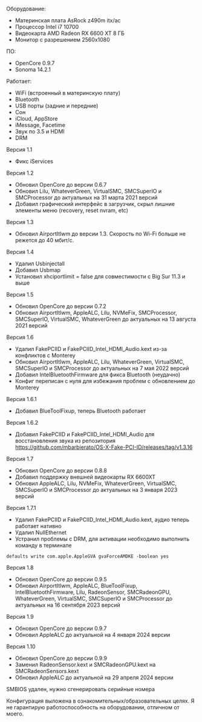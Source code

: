 Оборудование:
- Материнская плата AsRock z490m itx/ac
- Процессор Intel i7 10700
- Видеокарта AMD Radeon RX 6600 XT 8 ГБ
- Монитор с разрешением 2560x1080

ПО:
- OpenCore 0.9.7
- Sonoma 14.2.1

Работает:
- WiFi (встроенный в материнскую плату)
- Bluetooth
- USB порты (задние и передние)
- Сон
- iCloud, AppStore
- iMessage, Facetime
- Звук по 3.5 и HDMI
- DRM

Версия 1.1
- Фикс iServices

Версия 1.2
- Обновил OpenCore до версии 0.6.7
- Обновил Lilu, WhateverGreen, VirtualSMC, SMCSuperIO и SMCProcessor до актуальных на 31 марта 2021 версий
- Добавил графический интерфейс в загрузчик, скрыл лишние элементы меню (recovery, reset nvram, etc)

Версия 1.3
- Обновил AirportItlwm до версии 1.3. Скорость по Wi-Fi больше не режется до 40 мбит/с.

Версия 1.4
- Удалил Usbinjectall
- Добавил Usbmap
- Установил xhciportlimit = false для совместимости с Big Sur 11.3 и выше

Версия 1.5
- Обновил OpenCore до версии 0.7.2
- Обновил AirportItlwm, AppleALC, Lilu, NVMeFix, SMCProcessor, SMCSuperIO, VirtualSMC, WhateverGreen до актуальных на 13 августа 2021 версий

Версия 1.6
- Удалил FakePCIID и FakePCIID_Intel_HDMI_Audio.kext из-за конфликтов с Monterey
- Обновил AirportItlwm, AppleALC, Lilu, WhateverGreen, VirtualSMC, SMCSuperIO и SMCProcessor до актуальных на 7 мая 2022 версий
- Добавил IntelBluetoothFirmware для фикса Bluetooth (неудачно)
- Конфиг переписан с нуля для избежания проблем с обновлением до Monterey

Версия 1.6.1
- Добавил BlueToolFixup, теперь Bluetooth работает

Версия 1.6.2
- Добавил FakePCIID и FakePCIID_Intel_HDMI_Audio для восстановления звука из репозитория
https://github.com/mbarbierato/OS-X-Fake-PCI-ID/releases/tag/v1.3.16

Версия 1.7
- Обновил OpenCore до версии 0.8.8
- Добавил поддержку внешней видеокарты RX 6600XT
- Обновил AppleALC, Lilu, NVMeFix, WhateverGreen, VirtualSMC, SMCSuperIO и SMCProcessor до актуальных на 3 января 2023 версий

Версия 1.7.1
- Удалил FakePCIID и FakePCIID_Intel_HDMI_Audio.kext, аудио теперь работает нативно
- Удалил NullEthernet
- Устранил проблемы с DRM, для активации необходимо выполнить команду в терминале

``defaults write com.apple.AppleGVA gvaForceAMDKE -boolean yes``

Версия 1.8
- Обновил OpenCore до версии 0.9.5
- Обновил AirportItlwm, AppleALC, BlueToolFixup, IntelBluetoothFirmware, Lilu, RadeonSensor, SMCRadeonGPU, WhateverGreen, VirtualSMC, SMCSuperIO и SMCProcessor до актуальных на 16 сентября 2023 версий

Версия 1.9
- Обновил OpenCore до версии 0.9.7
- Обновил AppleALC до актуальной на 4 января 2024 версии

Версия 1.10
- Обновил OpenCore до версии 0.9.9
- Заменил RadeonSensor.kext и SMCRadeonGPU.kext на SMCRadeonSensors.kext
- Обновил AppleALC до актуальной на 29 апреля 2024 версии

SMBIOS удален, нужно сгенерировать серийные номера

Конфигурация выложена в ознакомительных/образовательных целях. Я не гарантирую работоспособность на оборудовании, отличном от моего.
